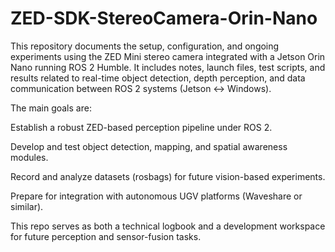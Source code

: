 # ZED-SDK-StereoCamera-Orin-Nano
This repository documents the setup, configuration, and ongoing experiments using the ZED Mini stereo camera integrated with a Jetson Orin Nano running ROS 2 Humble.
It includes notes, launch files, test scripts, and results related to real-time object detection, depth perception, and data communication between ROS 2 systems (Jetson ↔ Windows).

The main goals are:

Establish a robust ZED-based perception pipeline under ROS 2.

Develop and test object detection, mapping, and spatial awareness modules.

Record and analyze datasets (rosbags) for future vision-based experiments.

Prepare for integration with autonomous UGV platforms (Waveshare or similar).

This repo serves as both a technical logbook and a development workspace for future perception and sensor-fusion tasks.
